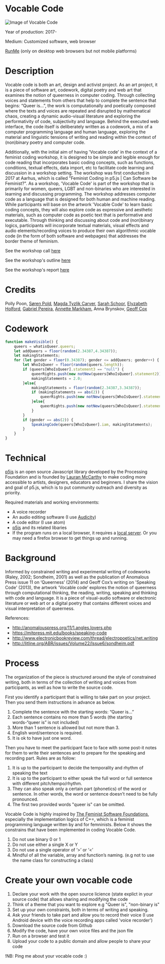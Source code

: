 # Vocable Code

![Image of Vocable Code](http://siusoon.net/wp-content/uploads/2017/10/vocablecode.png)

Year of production: 2017-

Medium: Customized software, web browser

[RunMe](https://rawgit.com/siusoon/VocableCode/master/vocablecode_program/index.html)
(only on desktop web browsers but not mobile platforms) 

# Description

Vocable code is both an art, design and activist project. As an art project, it is a piece of software art, codework, digital poetry and web art that examines the notion of queerness in computer coding. Through collecting voices and statements from others that help to complete the sentence that begins: “Queer is…”, the work is computationally and poetically composed where the texts and voices are repeated and disrupted by mathematical chaos, creating a dynamic audio-visual literature and exploring the performativity of code, subjectivity and language. Behind the executed web interface, the code itself is deliberately written as a codework, a mix of a computer programming language and human language, exploring the material and linguistic tensions of writing and reading within the context of (non)binary poetry and computer code.

Additionally, with the initial aim of having 'Vocable code' in the context of a feminist coding workshop, it is designed to be simple and legible enough for code reading that incorporates basic coding concepts, such as functions, conditions, textual effects, data import, etc to facilitate code learning and discussion in a workshop setting. The workshop was first conducted in 2017 at Aarhus, which is called "Feminist Coding in p5.js | Can Software be Feminist?". As a workshop, 'Vocable Code' is part of the workshop that is primarily for women, queers, LGBT and non-binaries who are interested in learning and discussing programming. The workshop addresses computer code as a language that is designed for both human and machine reading. While participants will base on the artwork 'Vocable Code' to learn basic coding concepts, they will also explore code as expressive and aesthetic materials, such as computer code as poetic text that is performative and executable. Through thinking and discussing about code and (non)binary logics, participants will incorporate textual materials, visual effects and audio elements/recording voices to produce their own algorithmic vocable code (in the form of both software and webpages) that addresses the border theme of feminism.

See the workshop call [here](https://notnull.andersvisti.dk/workshop/feminist-coding-p5js-can-software-be-feminist)

See the workshop's outline [here](https://github.com/siusoon/VocableCode/tree/master/workshop)

See the workshop's report [here](http://computationalthinking.siusoon.net/articles/a-report-on-the-feminist-coding-workshop-in-p5-js/)

# Credits

Polly Poon, [Søren Pold](http://pure.au.dk/portal/en/persons/id(4db7e12a-61c5-4e14-9259-5a071cb224eb).html), [Magda Tyzlik Carver](http://thecommonpractice.org/), [Sarah Schoor](http://pure.au.dk/portal/en/persons/id(eee59ed0-acdd-45a2-8661-79fab555a694).html), [Elyzabeth Holford](http://ohiofusion.com/10-questions-with-elyzabeth-holford/), [Gabriel Pereira](http://gabrielpereira.net/), [Annette Markham](https://annettemarkham.com/), Anna Brynskov, [Geoff Cox](http://www.anti-thesis.net/)

# Codework
```javascript
function makeVisible() {
	queers = whatisQueer.queers;
	let addQueers = floor(random(2.34387,4.34387));
	let makingStatements;
	for (let gender = floor(0.34387); gender <= addQueers; gender++) {
		let WhoIsQueer = floor(random(queers.length));
		if (queers[WhoIsQueer].statement3 == "null") {
			queerRights.push(new notNew(queers[WhoIsQueer].statement2));
			makingStatements = 2.0;
		}else{
			makingStatements = floor(random(2.34387,3.34387));
			if (makingStatements == abs(2)) {
				queerRights.push(new notNew(queers[WhoIsQueer].statement2));
			}else{
				queerRights.push(new notNew(queers[WhoIsQueer].statement3));
			}
		}
		if (gender == abs(2)) {
			SpeakingCode(queers[WhoIsQueer].iam, makingStatements);
		}
	}
}
```

# Technical

[p5js](https://p5js.org/) is an open source Javascript library developed by the Processing Foundation and is founded by [Lauran McCarthy](http://lauren-mccarthy.com/) to make coding more accessible to artists, designers, educators and beginners. I share the vision and goal of p5.js, which is to put community outreach and diversity as priority. 

Required materials and working environments: 
- A voice recorder 
- An audio editing software (I use [Audicity](http://www.audacityteam.org/)) 
- A code editor (I use atom)
- [p5js](https://p5js.org/) and its related libaries
- If the program runs on a local browser, it requires a [local server](https://github.com/processing/p5.js/wiki/Local-server). Or you may need a firefox browser to get things up and running. 

# Background

Informed by constrained writing and experimental writing of codeworks (Raley, 2002; Sondheim, 2001) as well as the publication of Anomalous Press issue 11 on ‘Queerness’ (2014) and Geoff Cox’s writing on 'Speaking Code' (2013), the artwork ‘Vocable code’ explores the notion of queerness through computational thinking, the reading, writing, speaking and thinking with code and language. It is a piece of visual-audio software or electronic literature or web art or a digital poetry that contains different voices and visual interpretation of queerness.

References:

* http://anomalouspress.org/11/1.angles.lovers.php
* https://mitpress.mit.edu/books/speaking-code
* http://www.electronicbookreview.com/thread/electropoetics/net.writing
* http://litline.org/ABR/issues/Volume22/Issue6/sondheim.pdf

# Process

The organization of the piece is structured around the style of constrained writing, both in terms of the collection of writing and voices from participants, as well as how to write the source code.

First you identify a participant that is willing to take part on your project. Then you send them instructions in advance as below. 

1.	Complete the sentence with the starting words: “Queer is…”
2.	Each sentence contains no more than 5 words (the starting words-“queer is” is not included)
3.	More than 1 sentence is allowed but not more than 3.
4.	English word/sentence is required.
5.	It is ok to have just one word.

Then you have to meet the participant face to face with some post-it notes for them to write their sentences and to prepare for the speaking and recording part. Rules are as follow:

1.	It is up to the participant to decide the temporality and rhythm of speaking the text
2.	It is up to the participant to either speak the full word or full sentence with different pitch/tempo/rhythm. 
3.	They can also speak only a certain part (phonetics) of the word or sentence. In other words, the word or sentence doesn’t need to be fully pronounced. 
4.	The first two provided words "queer is" can be omitted.

Vocable Code is highly inspired by [The Feminist Software Foundations](https://github.com/TheFeministSoftwareFoundation/C-plus-Equality), especially the implementation logics of C+=, which is a feminist programming language written by and for femninists. Below it shows the constrains that have been implemented in coding Vocable Code.

1.	Do not use binary 0 or 1
2.	Do not use either a single X or Y
3.	Do not use a single operator of ‘>’ or ‘<’
4.	Mindful of all the variable, array and function’s naming. (e.g not to use the name class for constructing a class)

# Create your own vocable code

1. Declare your work with the open source licience (state explict in your source code) that allows sharing and modifying the code
2. Think of a theme that you want to explore e.g "Queer is", "non-binary is"
3. Set up your own constraints, both in terms of writing and speaking.
4. Ask your friends to take part and allow you to record their voice (I use Android device with the voice recording apps called 'voice recorder') 
5. Download the source code from Github
6. Modify the code, have your own voice files and the json file
7. Run on a browser and test it
8. Upload your code to a public domain and allow people to share your code

!NB: Ping me about your vocable code :) 
